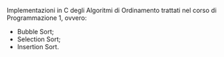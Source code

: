 Implementazioni in C degli Algoritmi di Ordinamento trattati nel corso di Programmazione 1, ovvero:
- Bubble Sort;
- Selection Sort;
- Insertion Sort.

